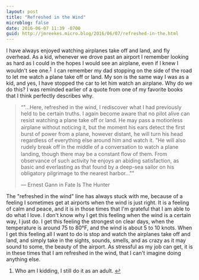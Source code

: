 ```yaml
---
layout: post
title: "Refreshed in the Wind"
microblog: false
date: 2016-06-07 11:39 -0700
guid: http://jmreekes.micro.blog/2016/06/07/refreshed-in-the.html
---
```

I have always enjoyed watching airplanes take off and land, and fly overhead. As a kid, whenever we drove past an airport I remember looking as hard as I could in the hopes I would see an airplane, even if I knew I wouldn't see one.<sup><a id="ffn1" class="footnote" href="#fn1">1</a></sup>  I can remember my dad stopping on the side of the road to let me watch a plane take off or land. My son is the same way I was as a kid, and yes, I have stopped the car to let him watch an airplane. Why do we do this? I was reminded earlier of a quote from one of my favorite books that I think perfectly describes why.

<blockquote>“"...Here, refreshed in the wind, I rediscover what I had previously held to be certain truths. I again become aware that no pilot alive can resist watching a plane take oﬀ or land. He may pass a motionless airplane without noticing it, but the moment his ears detect the ﬁrst burst of power from a plane, however distant, he will turn his head regardless of everything else around him and watch it. "He will also rudely break oﬀ in the middle of a conversation to watch a plane landing, though there may be a constant ﬂow of them. From observance of such activity he enjoys an abiding satisfaction, as basic and everlasting as that found by a deep-sea sailor on his obligatory pilgrimage to the nearest harbor..."”

— Ernest Gann in Fate Is The Hunter</blockquote>

The "refreshed in the wind" line has always stuck with me, because of a feeling I sometimes get at airports when the wind is just right. It is a feeling of calm and peace, and it is in those times that I'm grateful that I am able to do what I love. I don't know why I get this feeling when the wind is a certain way, I just do. I get this feeling the strongest on clear days, when the temperature is around 75 to 80°F, and the wind is about 5 to 10 knots. When I get this feeling all I want to do is stop and watch the airplanes take off and land, and simply take in the sights, sounds, smells, and as crazy as it may sound to some, the beauty of the airport. As stressful as my job can get, it is in these times that I am refreshed in the wind, that I can't imagine doing anything else.

<ol id="footnotes">
    <li id="fn1">Who am I kidding, I still do it as an adult. <a href="#ffn1">↩</a></li>
</ol>
